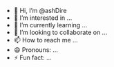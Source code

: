 - 👋 Hi, I’m @ashDire
- 👀 I’m interested in ...
- 🌱 I’m currently learning ...
- 💞️ I’m looking to collaborate on ...
- 📫 How to reach me ...
- 😄 Pronouns: ...
- ⚡ Fun fact: ...

<!---
ashDire/ashDire is a ✨ special ✨ repository because its `README.md` (this file) appears on your GitHub profile.
You can click the Preview link to take a look at your changes.
--->
